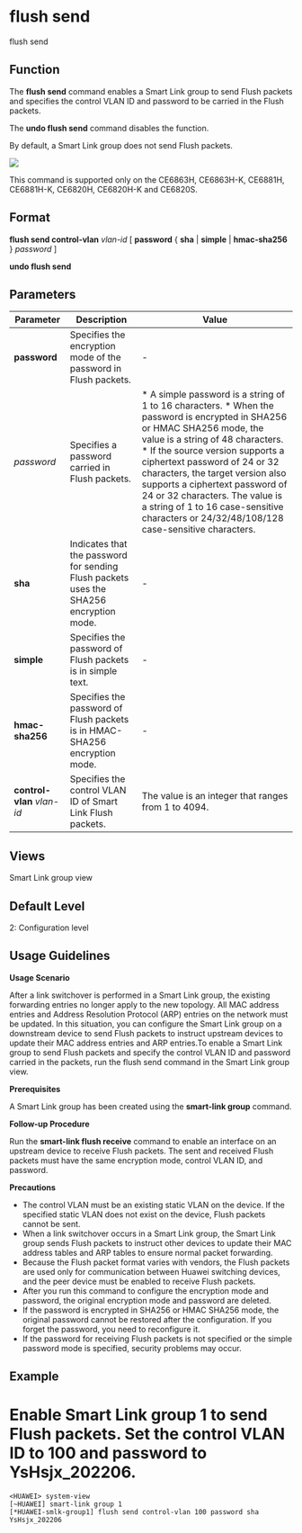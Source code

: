 flush send
==========

flush send

Function
--------



The **flush send** command enables a Smart Link group to send Flush packets and specifies the control VLAN ID and password to be carried in the Flush packets.

The **undo flush send** command disables the function.



By default, a Smart Link group does not send Flush packets.

![](../public_sys-resources/note_3.0-en-us.png) 

This command is supported only on the CE6863H, CE6863H-K, CE6881H, CE6881H-K, CE6820H, CE6820H-K and CE6820S.



Format
------

**flush send control-vlan** *vlan-id* [ **password** { **sha** | **simple** | **hmac-sha256** } *password* ]

**undo flush send**


Parameters
----------

| Parameter | Description | Value |
| --- | --- | --- |
| **password** | Specifies the encryption mode of the password in Flush packets. | - |
| *password* | Specifies a password carried in Flush packets. | * A simple password is a string of 1 to 16 characters. * When the password is encrypted in SHA256 or HMAC SHA256 mode, the value is a string of 48 characters. * If the source version supports a ciphertext password of 24 or 32 characters, the target version also supports a ciphertext password of 24 or 32 characters.   The value is a string of 1 to 16 case-sensitive characters or 24/32/48/108/128 case-sensitive characters. |
| **sha** | Indicates that the password for sending Flush packets uses the SHA256 encryption mode. | - |
| **simple** | Specifies the password of Flush packets is in simple text. | - |
| **hmac-sha256** | Specifies the password of Flush packets is in HMAC-SHA256 encryption mode. | - |
| **control-vlan** *vlan-id* | Specifies the control VLAN ID of Smart Link Flush packets. | The value is an integer that ranges from 1 to 4094. |



Views
-----

Smart Link group view


Default Level
-------------

2: Configuration level


Usage Guidelines
----------------

**Usage Scenario**

After a link switchover is performed in a Smart Link group, the existing forwarding entries no longer apply to the new topology. All MAC address entries and Address Resolution Protocol (ARP) entries on the network must be updated. In this situation, you can configure the Smart Link group on a downstream device to send Flush packets to instruct upstream devices to update their MAC address entries and ARP entries.To enable a Smart Link group to send Flush packets and specify the control VLAN ID and password carried in the packets, run the flush send command in the Smart Link group view.

**Prerequisites**

A Smart Link group has been created using the **smart-link group** command.

**Follow-up Procedure**

Run the **smart-link flush receive** command to enable an interface on an upstream device to receive Flush packets. The sent and received Flush packets must have the same encryption mode, control VLAN ID, and password.

**Precautions**

* The control VLAN must be an existing static VLAN on the device. If the specified static VLAN does not exist on the device, Flush packets cannot be sent.
* When a link switchover occurs in a Smart Link group, the Smart Link group sends Flush packets to instruct other devices to update their MAC address tables and ARP tables to ensure normal packet forwarding.
* Because the Flush packet format varies with vendors, the Flush packets are used only for communication between Huawei switching devices, and the peer device must be enabled to receive Flush packets.
* After you run this command to configure the encryption mode and password, the original encryption mode and password are deleted.
* If the password is encrypted in SHA256 or HMAC SHA256 mode, the original password cannot be restored after the configuration. If you forget the password, you need to reconfigure it.
* If the password for receiving Flush packets is not specified or the simple password mode is specified, security problems may occur.

Example
-------

# Enable Smart Link group 1 to send Flush packets. Set the control VLAN ID to 100 and password to YsHsjx\_202206.
```
<HUAWEI> system-view
[~HUAWEI] smart-link group 1
[*HUAWEI-smlk-group1] flush send control-vlan 100 password sha YsHsjx_202206

```